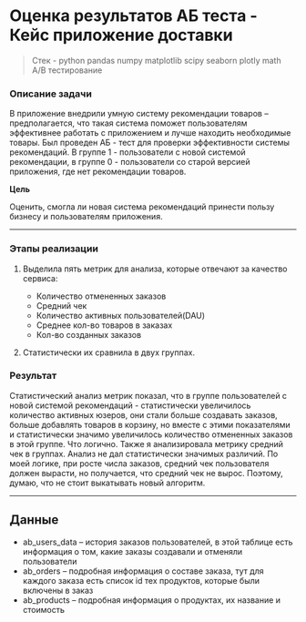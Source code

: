# Оценка результатов АБ теста - Кейс приложение доставки
> Стек - python pandas numpy matplotlib scipy seaborn plotly math A/B тестирование

### Описание задачи 
В приложение внедрили умную систему рекомендации товаров – предполагается, что такая система поможет пользователям эффективнее работать с приложением и лучше находить необходимые товары.
Был проведен АБ - тест для проверки эффективности системы рекомендаций. 
В группе 1 - пользователи с новой системой рекомендации, в группе 0 - пользователи со старой версией приложения, где нет рекомендации товаров.

**Цель**

Оценить, смогла ли новая система рекомендаций принести пользу бизнесу и пользователям приложения. 

________
### Этапы реализации
1. Выделила пять метрик для анализа, которые отвечают за качество сервиса:
   -  Количество отмененных заказов
   -  Средний чек
   -  Количество активных пользователей(DAU)
   -  Среднее кол-во товаров в заказах
   -  Кол-во созданных заказов

2. Статистически их сравнила в двух группах. 

### Результат
Статистический анализ метрик показал, что в группе пользователей с новой системой рекомендаций - статистически увеличилось количество активных юзеров, они стали больше создавать заказов, больше добавлять товаров в корзину, но вместе с этими показателями и статистически значимо увеличилось количество отмененных заказов в этой группе. Что логично.
Также я анализировала метрику средний чек в группах. Анализ не дал статистически значимых различий. По моей логике, при росте числа заказов, средний чек пользователя должен вырасти, но получается, что средний чек не вырос. Поэтому, думаю, что не стоит выкатывать новый алгоритм.

___
## Данные 
- ab_users_data – история заказов пользователей, в этой таблице есть информация о том, какие заказы создавали и отменяли пользователи
- ab_orders – подробная информация о составе заказа, тут для каждого заказа есть список id тех продуктов, которые были включены в заказ
- ab_products – подробная информация о продуктах, их название и стоимость
